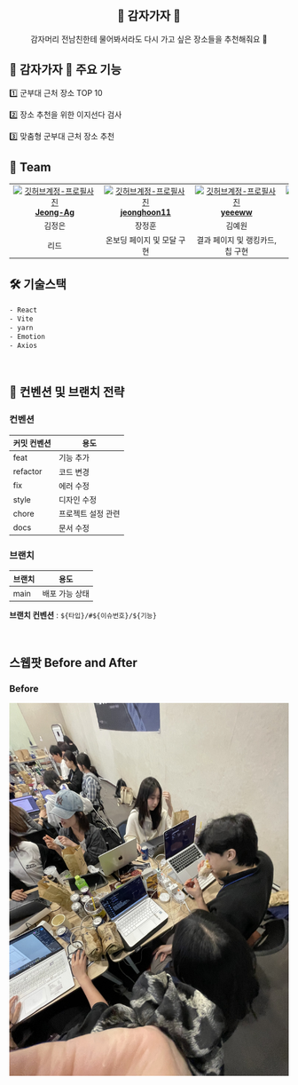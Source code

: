 <div align="center">

<h2> 🥔 감자가자 🥔 </h2>
<p>감자머리 전남친한테 물어봐서라도 다시 가고 싶은 장소들을 추천해줘요 🫡</p>

</div>

<h2> 🥔 감자가자 🥔 주요 기능 </h2>

<p> 1️⃣ 군부대 근처 장소 TOP 10  </p>
<p> 2️⃣ 장소 추천을 위한 이지선다 검사 </p>
<p> 3️⃣ 맞춤형 군부대 근처 장소 추천 </p>

<h2> 👥 Team </h2>

<table align="center">
    <tr align="center">
      <td style="min-width: 150px;">
            <a href="">
              <img src="https://github.com/Jeong-Ag.png" width="200" alt="깃허브계정-프로필사진">
              <br />
              <b>Jeong-Ag</b>
            </a>
        </td>
      <td style="min-width: 150px;">
            <a href="https://github.com/jeonghoon11">
              <img src="https://github.com/jeonghoon11.png" width="200" alt="깃허브계정-프로필사진">
              <br />
              <b>jeonghoon11</b>
            </a>
        </td>
      <td style="min-width: 150px;">
            <a href="https://github.com/yeeeww">
              <img src="https://github.com/yeeeww.png" width="200" alt="깃허브계정-프로필사진">
              <br />
              <b>yeeeww</b>
            </a>
        </td>
              <td style="min-width: 150px;">
            <a href="https://github.com/sndks">
              <img src="https://github.com/sndks.png" width="200" alt="깃허브계정-프로필사진">
              <br />
              <b>yeeeww</b>
            </a>
        </td>
    </tr>
    <tr align="center">
       <td>
            김정은 <br/>
      </td>
       <td>
            장정훈 <br/>
      </td>
       <td>
            김예원 <br/>
      </td>
      <td>
            문혜성 <br/>
      </td>
    </tr>
  	<tr align="center">
       <td>
            리드 <br/>
      </td>
       <td>
            온보딩 페이지 및 모달 구현 <br/>
      </td>
       <td>
           결과 페이지 및 랭킹카드, 칩 구현 <br/>
      </td>
      <td>
           테스트 페이지 및 셀렉트 박스, 버튼 구현  <br/>
      </td>
    </tr>
</table>

<h2> 🛠 기술스택 </h2>

```
- React
- Vite
- yarn
- Emotion
- Axios
```

<br/>

<h2>  📄 컨벤션 및 브랜치 전략 </h2>

<h3> 컨벤션 </h3>

| 커밋 컨벤션 | 용도               |
| ----------- | ------------------ |
| feat        | 기능 추가          |
| refactor    | 코드 변경          |
| fix         | 에러 수정          |
| style       | 디자인 수정        |
| chore       | 프로젝트 설정 관련 |
| docs        | 문서 수정          |

<h3> 브랜치 </h3>

| 브랜치 | 용도           |
| ------ | -------------- |
| main   | 배포 가능 상태 |

<b>브랜치 컨벤션</b> : `${타입}/#${이슈번호}/${기능}`

<br/>

<h2>스웹팟 Before and After</h2>
<h3>Before</h3>
<img src="public/before.jpeg" alt="웨비 팀원들 사진 (before)"/>
